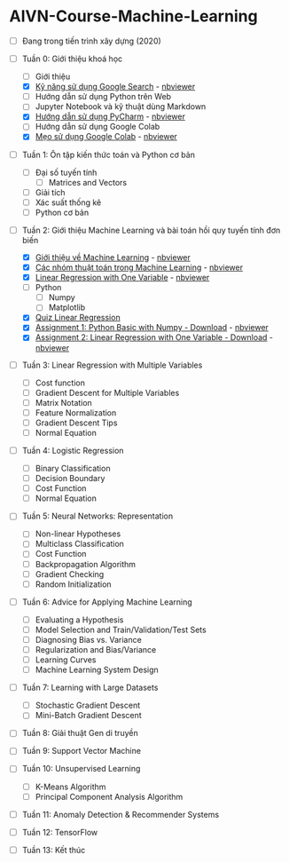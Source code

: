 # AIVN-Course-Machine-Learning

- [ ] Đang trong tiến trình xây dựng (2020)

- [ ] Tuần 0: Giới thiệu khoá học 
  - [ ] Giới thiệu
  - [x] [Kỹ năng sử dụng Google Search](https://github.com/thanhhff/AIVN-Machine-Learning/blob/master/Week%201/K%E1%BB%B9%20n%C4%83ng%20s%E1%BB%AD%20d%E1%BB%A5ng%20Google%20Search.ipynb) - [nbviewer](https://nbviewer.jupyter.org/github/thanhhff/AIVN-Machine-Learning/blob/master/Week%201/K%E1%BB%B9%20n%C4%83ng%20s%E1%BB%AD%20d%E1%BB%A5ng%20Google%20Search.ipynb)
  - [ ] Hướng dẫn sử dụng Python trên Web 
  - [ ] Jupyter Notebook và kỹ thuật dùng Markdown
  - [x] [Hướng dẫn sử dụng PyCharm](https://github.com/thanhhff/AIVN-Machine-Learning/blob/master/Week%201/H%C6%B0%E1%BB%9Bng%20d%E1%BA%ABn%20s%E1%BB%AD%20d%E1%BB%A5ng%20PyCharm.ipynb) - [nbviewer](https://nbviewer.jupyter.org/github/thanhhff/AIVN-Machine-Learning/blob/master/Week%201/H%C6%B0%E1%BB%9Bng%20d%E1%BA%ABn%20s%E1%BB%AD%20d%E1%BB%A5ng%20PyCharm.ipynb)
  - [ ] Hướng dẫn sử dụng Google Colab
  - [x] [Mẹo sử dụng Google Colab](https://github.com/thanhhff/AIVN-Machine-Learning/blob/master/Week%201/Tips%20Google%20Colab%20(S%E1%BB%AD%20d%E1%BB%A5ng%20GPU%20mi%E1%BB%85n%20ph%C3%AD).ipynb) - [nbviewer](https://nbviewer.jupyter.org/github/thanhhff/AIVN-Machine-Learning/blob/master/Week%201/Tips%20Google%20Colab%20%28S%E1%BB%AD%20d%E1%BB%A5ng%20GPU%20mi%E1%BB%85n%20ph%C3%AD%29.ipynb)
  
- [ ] Tuần 1: Ôn tập kiến thức toán và Python cơ bản  
  - [ ] Đại số tuyến tính
    - [ ] Matrices and Vectors
  - [ ] Giải tích 
  - [ ] Xác suất thống kê 
  - [ ] Python cơ bản
  
- [ ] Tuần 2: Giới thiệu Machine Learning và bài toán hồi quy tuyến tính đơn biến
  - [x] [Giới thiệu về Machine Learning](https://github.com/thanhhff/AIVN-Machine-Learning/blob/master/Week%202/Gioi-thieu-ve-Machine-Learning.ipynb) - [nbviewer](https://nbviewer.jupyter.org/github/thanhhff/AIVN-Machine-Learning/blob/master/Week%202/Gioi-thieu-ve-Machine-Learning.ipynb)
  - [x] [Các nhóm thuật toán trong Machine Learning](https://github.com/thanhhff/AIVN-Machine-Learning/blob/master/Week%202/Phan-nhom-cac-thuat-toan-trong-Machine-Learning.ipynb) - [nbviewer](https://nbviewer.jupyter.org/github/thanhhff/AIVN-Machine-Learning/blob/master/Week%202/Phan-nhom-cac-thuat-toan-trong-Machine-Learning.ipynb)
  - [x] [Linear Regression with One Variable](https://github.com/thanhhff/AIVN-Machine-Learning/blob/master/Week%202/Linear-Regression-with-One-Variable.ipynb) - [nbviewer](https://nbviewer.jupyter.org/github/thanhhff/AIVN-Machine-Learning/blob/master/Week%202/Linear-Regression-with-One-Variable.ipynb)
  - [ ] Python 
    - [ ] Numpy 
    - [ ] Matplotlib
  - [x] [Quiz Linear Regression](https://forms.gle/qiNdaz1tfzVFw7PY6)
  - [x] [Assignment 1: Python Basic with Numpy - Download](https://github.com/thanhhff/AIVN-Machine-Learning/blob/master/Week%202/Assignment/Exercise1-Python-Basics-With_Numpy.zip) - [nbviewer](https://nbviewer.jupyter.org/github/thanhhff/AIVN-Machine-Learning/blob/master/Week%202/Assignment/Exercise1-Python-Basics-With-Numpy.ipynb)
  - [x] [Assignment 2: Linear Regression with One Variable - Download](https://github.com/thanhhff/AIVN-Machine-Learning/blob/master/Week%202/Assignment/Exercise2.zip) - [nbviewer](https://nbviewer.jupyter.org/github/thanhhff/AIVN-Machine-Learning/blob/master/Week%202/Assignment/Exercise2-Linear-Regression-with-One-Variable.ipynb)
  
- [ ] Tuần 3: Linear Regression with Multiple Variables
  - [ ] Cost function
  - [ ] Gradient Descent for Multiple Variables
  - [ ] Matrix Notation
  - [ ] Feature Normalization
  - [ ] Gradient Descent Tips
  - [ ] Normal Equation
  
- [ ] Tuần 4: Logistic Regression
  - [ ] Binary Classification
  - [ ] Decision Boundary
  - [ ] Cost Function
  - [ ] Normal Equation
  
- [ ] Tuần 5: Neural Networks: Representation
  - [ ] Non-linear Hypotheses
  - [ ] Multiclass Classification
  - [ ] Cost Function
  - [ ] Backpropagation Algorithm
  - [ ] Gradient Checking
  - [ ] Random Initialization
  
- [ ] Tuần 6: Advice for Applying Machine Learning
  - [ ] Evaluating a Hypothesis
  - [ ] Model Selection and Train/Validation/Test Sets
  - [ ] Diagnosing Bias vs. Variance
  - [ ] Regularization and Bias/Variance
  - [ ] Learning Curves
  - [ ] Machine Learning System Design
  
- [ ] Tuần 7: Learning with Large Datasets
  - [ ] Stochastic Gradient Descent
  - [ ] Mini-Batch Gradient Descent

- [ ] Tuần 8: Giải thuật Gen di truyền 

- [ ] Tuần 9: Support Vector Machine

- [ ] Tuần 10: Unsupervised Learning
  - [ ] K-Means Algorithm
  - [ ] Principal Component Analysis Algorithm

- [ ] Tuần 11: Anomaly Detection & Recommender Systems

- [ ] Tuần 12: TensorFlow 

- [ ] Tuần 13: Kết thúc

